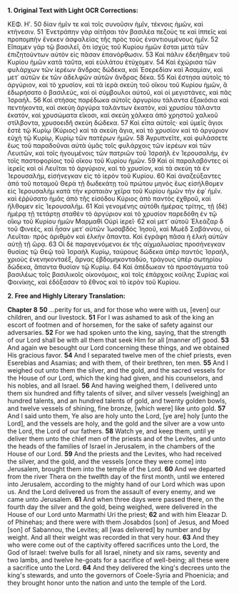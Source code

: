 **1. Original Text with Light OCR Corrections:**

ΚΕΦ. Ηʹ.
50 δίαν ἡμῖν τε καὶ τοῖς συνοῦσιν ἡμῖν, τέκνοις ἡμῶν, καὶ κτήνεσιν.
51 Ἐνετράπην γὰρ αἰτῆσαι τὸν βασιλέα πεζοὺς τε καὶ ἱππεῖς καὶ προπομπὴν ἕνεκεν ἀσφαλείας τῆς πρὸς τοὺς ἐναντιουμένους ἡμῖν.
52 Εἴπαμεν γὰρ τῷ βασιλεῖ, ὅτι ἰσχὺς τοῦ Κυρίου ἡμῶν ἔσται μετὰ τῶν ἐπιζητούντων αὐτὸν εἰς πᾶσαν ἐπανόρθωσιν.
53 Καὶ πάλιν ἐδεήθημεν τοῦ Κυρίου ἡμῶν κατὰ ταῦτα, καὶ εὐιλάτου ἐτύχομεν.
54 Καὶ ἐχώρισα τῶν φυλάρχων τῶν ἱερέων ἄνδρας δώδεκα, καὶ Ἐσερεδίαν καὶ Ἀσαμίαν, καὶ μετ᾿ αὐτῶν ἐκ τῶν ἀδελφῶν αὐτῶν ἄνδρας δέκα.
55 Καὶ ἔστησα αὐτοῖς τὸ ἀργύριον, καὶ τὸ χρυσίον, καὶ τὰ ἱερὰ σκεύη τοῦ οἴκου τοῦ Κυρίου ἡμῶν, ἃ ἐδωρήσατο ὁ βασιλεύς, καὶ οἱ σύμβουλοι αὐτοῦ, καὶ οἱ μεγιστάνες, καὶ πᾶς Ἰσραήλ.
56 Καὶ στήσας παρέδωκα αὐτοῖς ἀργυρίου τάλαντα ἑξακόσια καὶ πεντήκοντα, καὶ σκεύη ἀργύρα ταλάντων ἑκατόν, καὶ χρυσίου τάλαντα ἑκατόν, καὶ χρυσώματα εἴκοσι, καὶ σκεύη χάλκεα ἀπὸ χρηστοῦ χαλκοῦ στίλβοντα, χρυσοειδῆ σκεύη δώδεκα.
57 Καὶ εἶπα αὐτοῖς· καὶ ὑμεῖς ἅγιοι ἔστὲ τῷ Κυρίῳ (Κύριος) καὶ τὰ σκεύη ἅγια, καὶ τὸ χρυσίον καὶ τὸ ἀργύριον εὐχὴ τῷ Κυρίῳ, Κυρίῳ τῶν πατέρων ἡμῶν.
58 Ἀγρυπνεῖτε, καὶ φυλάσσετε ἕως τοῦ παραδοῦναι αὐτὰ ὑμᾶς τοῖς φυλάρχοις τῶν ἱερέων καὶ τῶν Λευιτῶν, καὶ τοῖς ἡγουμένοις τῶν πατριῶν τοῦ Ἰσραὴλ ἐν Ἱερουσαλήμ, ἐν τοῖς παστοφορίοις τοῦ οἴκου τοῦ Κυρίου ἡμῶν.
59 Καὶ οἱ παραλαβόντες οἱ ἱερεῖς καὶ οἱ Λευῖται τὸ ἀργύριον, καὶ τὸ χρυσίον, καὶ τὰ σκεύη τὰ ἐν Ἱερουσαλήμ, εἰσήνεγκαν εἰς τὸ ἱερὸν τοῦ Κυρίου.
60 Καὶ ἀναζεύξαντες ἀπὸ τοῦ ποταμοῦ Θερὰ τῇ δωδεκάτῃ τοῦ πρώτου μηνὸς ἕως εἰσήλθομεν εἰς Ἱερουσαλὴμ κατὰ τὴν κραταιὰν χεῖρα τοῦ Κυρίου ἡμῶν τὴν ἐφ᾿ ἡμῖν. καὶ ἐῤῥύσατο ἡμᾶς ἀπὸ τῆς εἰσόδου Κύριος ἀπὸ παντὸς ἐχθροῦ, καὶ ἤλθομεν εἰς Ἱερουσαλήμ.
61 Καὶ γενομένης αὐτόθι ἡμέρας τρίτης, τῇ (δὲ) ἡμέρᾳ τῇ τετάρτῃ σταθὲν τὸ ἀργύριον καὶ τὸ χρυσίον παρεδόθη ἐν τῷ οἴκῳ τοῦ Κυρίου ἡμῶν Μαρμαθὶ Οὐρὶ ἱερεῖ·
62 καὶ μετ᾿ αὐτοῦ Ἐλεάζαρ δ τοῦ Φινεές, καὶ ἦσαν μετ᾿ αὐτῶν Ἰωσαβδὸς Ἰησοῦ, καὶ Μωὲδ Σαβάννου, οἱ Λευῖται· πρὸς ἀριθμὸν καὶ ἑλκὴν ἅπαντα. Καὶ ἐγράφη πᾶσα ἡ ἑλκὴ αὐτῶν αὐτῇ τῇ ὥρᾳ.
63 Οἱ δὲ παραγενόμενοι ἐκ τῆς αἰχμαλωσίας προσήνεγκαν θυσίας τῷ Θεῷ τοῦ Ἰσραὴλ Κυρίῳ, ταύρους δώδεκα ὑπὲρ παντὸς Ἰσραήλ, χριοὺς ἐνενηκονταέξ, ἄρνας ἑβδομηκονταδύο, τράγους ὑπὲρ σωτηρίου δώδεκα, ἅπαντα θυσίαν τῷ Κυρίῳ.
64 Καὶ ἀπέδωκαν τὰ προστάγματα τοῦ βασιλέως τοῖς βασιλικοῖς οἰκονόμοις, καὶ τοῖς ἐπάρχοις κοίλης Συρίας καὶ Φοινίκης, καὶ ἐδόξασαν τὸ ἔθνος καὶ τὸ ἱερὸν τοῦ Κυρίου.

**2. Free and Highly Literary Translation:**

**Chapter 8**
**50** ...perity for us, and for those who were with us, [even] our children, and our livestock.
**51** For I was ashamed to ask of the king an escort of footmen and of horsemen, for the sake of safety against our adversaries.
**52** For we had spoken unto the king, saying, that the strength of our Lord shall be with all them that seek Him for all [manner of] good.
**53** And again we besought our Lord concerning these things, and we obtained His gracious favor.
**54** And I separated twelve men of the chief priests, even Eserebias and Asamias; and with them, of their brethren, ten men.
**55** And I weighed out unto them the silver, and the gold, and the sacred vessels for the House of our Lord, which the king had given, and his counselors, and his nobles, and all Israel.
**56** And having weighed them, I delivered unto them six hundred and fifty talents of silver, and silver vessels [weighing] an hundred talents, and an hundred talents of gold, and twenty golden bowls, and twelve vessels of shining, fine bronze, [which were] like unto gold.
**57** And I said unto them, Ye also are holy unto the Lord, [ye are] holy [unto the Lord], and the vessels are holy, and the gold and the silver are a vow unto the Lord, the Lord of our fathers.
**58** Watch ye, and keep them, until ye deliver them unto the chief men of the priests and of the Levites, and unto the heads of the families of Israel in Jerusalem, in the chambers of the House of our Lord.
**59** And the priests and the Levites, who had received the silver, and the gold, and the vessels [once they were come] into Jerusalem, brought them into the temple of the Lord.
**60** And we departed from the river Thera on the twelfth day of the first month, until we entered into Jerusalem, according to the mighty hand of our Lord which was upon us. And the Lord delivered us from the assault of every enemy, and we came unto Jerusalem.
**61** And when three days were passed there, on the fourth day the silver and the gold, being weighed, were delivered in the House of our Lord unto Marmathi Uri the priest;
**62** and with him Eleazar D. of Phinehas; and there were with them Josabdos [son] of Jesus, and Moed [son] of Sabannou, the Levites; all [was delivered] by number and by weight. And all their weight was recorded in that very hour.
**63** And they who were come out of the captivity offered sacrifices unto the Lord, the God of Israel: twelve bulls for all Israel, ninety and six rams, seventy and two lambs, and twelve he-goats for a sacrifice of well-being; all these were a sacrifice unto the Lord.
**64** And they delivered the king's decrees unto the king's stewards, and unto the governors of Coele-Syria and Phoenicia; and they brought honor unto the nation and unto the temple of the Lord.